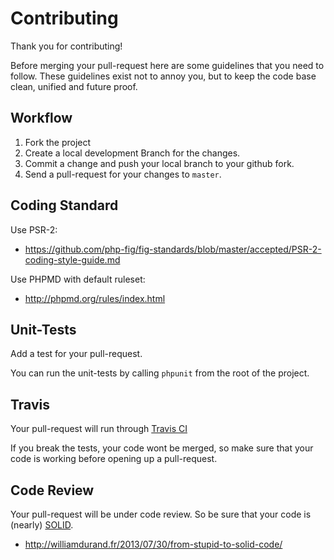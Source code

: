 # Contributing

Thank you for contributing!

Before merging your pull-request here are some guidelines that you need to follow.
These guidelines exist not to annoy you, but to keep the code base clean,
unified and future proof.

## Workflow

1. Fork the project
2. Create a local development Branch for the changes.
3. Commit a change and push your local branch to your github fork.
4. Send a pull-request for your changes to `master`.

## Coding Standard

Use PSR-2:

* https://github.com/php-fig/fig-standards/blob/master/accepted/PSR-2-coding-style-guide.md

Use PHPMD with default ruleset:

* http://phpmd.org/rules/index.html

## Unit-Tests

Add a test for your pull-request.

You can run the unit-tests by calling `phpunit` from the root of the project.

## Travis

Your pull-request will run through [Travis CI](http://www.travis-ci.org)

If you break the tests, your code wont be merged,
so make sure that your code is working before opening up a pull-request.

## Code Review

Your pull-request will be under code review.
So be sure that your code is (nearly) [SOLID](http://en.wikipedia.org/wiki/SOLID_(object-oriented_design)).

* http://williamdurand.fr/2013/07/30/from-stupid-to-solid-code/
